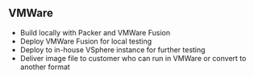 ## VMWare

* Build locally with Packer and VMWare Fusion
* Deploy VMWare Fusion for local testing
* Deploy to in-house VSphere instance for further testing
* Deliver image file to customer who can run in VMWare or convert to another format

